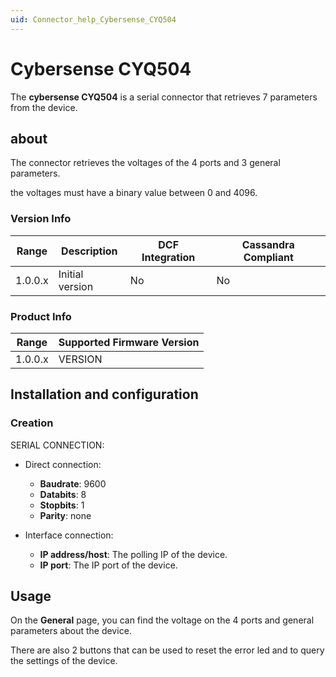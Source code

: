 ```yaml
---
uid: Connector_help_Cybersense_CYQ504
---
```


# Cybersense CYQ504

The **cybersense CYQ504** is a serial connector that retrieves 7 parameters from the device.

## about

The connector retrieves the voltages of the 4 ports and 3 general parameters.

the voltages must have a binary value between 0 and 4096.

### Version Info

| Range | Description | DCF Integration | Cassandra Compliant |
|------------------|-----------------|---------------------|-------------------------|
| 1.0.0.x          | Initial version | No                  | No                      |

### Product Info

| Range | Supported Firmware Version |
|------------------|-----------------------------|
| 1.0.0.x          | VERSION                     |

## Installation and configuration

### Creation

SERIAL CONNECTION:

- Direct connection:

  - **Baudrate**: 9600
  - **Databits**: 8
  - **Stopbits**: 1
  - **Parity**: none

- Interface connection:

  - **IP address/host**: The polling IP of the device.
  - **IP port**: The IP port of the device.

## Usage

On the **General** page, you can find the voltage on the 4 ports and general parameters about the device.

There are also 2 buttons that can be used to reset the error led and to query the settings of the device.
